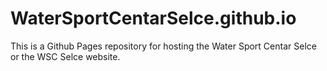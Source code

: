 # WaterSportCentarSelce.github.io

This is a Github Pages repository for hosting the Water Sport Centar Selce or the WSC Selce website.
